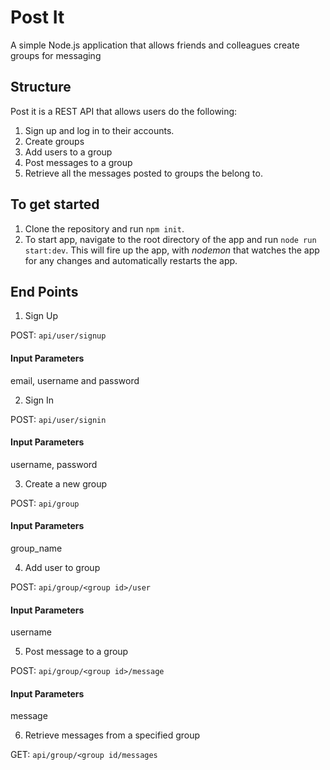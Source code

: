 # Post It
A simple Node.js application that allows friends and colleagues create groups for messaging
## Structure
Post it is a REST API that allows users do the following:
1. Sign up and log in to their accounts.
2. Create groups 
3. Add users to a group
4. Post messages to a group
5. Retrieve all the messages posted to groups the belong to.
## To get started
1. Clone the repository and run `npm init`. 
2. To start app, navigate to the root directory of the app and run  `node run start:dev`.
This will fire up the app, with *nodemon* that watches the app for any changes and automatically restarts the app.

## End Points
1. Sign Up

  POST: `api/user/signup`
  #### Input Parameters
  email, username and password

2. Sign In

  POST: `api/user/signin`
  #### Input Parameters
  username, password

3. Create a new group

  POST: `api/group`
  #### Input Parameters
  group_name

4.  Add user to group

  POST: `api/group/<group id>/user`
  #### Input Parameters
  username

5. Post message to a group

  POST: `api/group/<group id>/message`
  #### Input Parameters
  message

6. Retrieve messages from a specified group

GET: `api/group/<group id/messages`
